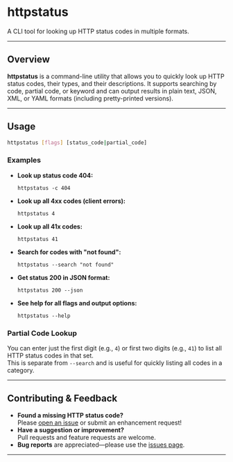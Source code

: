 # httpstatus

A CLI tool for looking up HTTP status codes in multiple formats.

---

## Overview

**httpstatus** is a command-line utility that allows you to quickly look up HTTP status codes, their types, and their descriptions. It supports searching by code, partial code, or keyword and can output results in plain text, JSON, XML, or YAML formats (including pretty-printed versions).

---

## Usage

```sh
httpstatus [flags] [status_code|partial_code]
```

### Examples

- **Look up status code 404:**
  ```
  httpstatus -c 404
  ```
- **Look up all 4xx codes (client errors):**
  ```
  httpstatus 4
  ```
- **Look up all 41x codes:**
  ```
  httpstatus 41
  ```
- **Search for codes with "not found":**
  ```
  httpstatus --search "not found"
  ```
- **Get status 200 in JSON format:**
  ```
  httpstatus 200 --json
  ```
- **See help for all flags and output options:**
  ```
  httpstatus --help
  ```
  
### Partial Code Lookup

You can enter just the first digit (e.g., `4`) or first two digits (e.g., `41`) to list all HTTP status codes in that set.  
This is separate from `--search` and is useful for quickly listing all codes in a category.

---

## Contributing & Feedback

- **Found a missing HTTP status code?**  
  Please [open an issue](https://github.com/yodanator/httpstatus/issues) or submit an enhancement request!
- **Have a suggestion or improvement?**  
  Pull requests and feature requests are welcome.
- **Bug reports** are appreciated—please use the [issues page](https://github.com/yodanator/httpstatus/issues).

---
